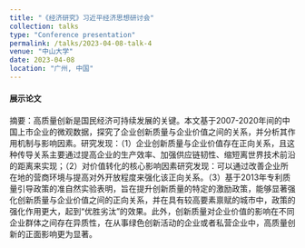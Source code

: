 ```yaml
---
title: "《经济研究》习近平经济思想研讨会"
collection: talks
type: "Conference presentation"
permalink: /talks/2023-04-08-talk-4
venue: "中山大学"
date: 2023-04-08
location: "广州, 中国"
---
```


#### 展示论文

摘要：高质量创新是国民经济可持续发展的关键。本文基于2007-2020年间的中国上市企业的微观数据，探究了企业创新质量与企业价值之间的关系，并分析其作用机制与影响因素。研究发现：（1）企业创新质量与企业价值存在正向关系，且这种传导关系主要通过提高企业的生产效率、加强供应链韧性、缩短离世界技术前沿的距离来实现；（2）对价值转化的核心影响因素研究发现：可以通过改善企业所在地的营商环境与提高对外开放程度来强化该正向关系。（3）基于2013年专利质量引导政策的准自然实验表明，旨在提升创新质量的特定的激励政策，能够显著强化创新质量与企业价值之间的正向关系，并在具有较高要素禀赋的城市中，政策的强化作用更大，起到“优胜劣汰”的效果。此外，创新质量对企业价值的影响在不同企业群体之间存在异质性，在从事绿色创新活动的企业或者私营企业中，高质量创新的正面影响更为显著。
